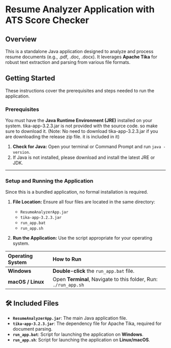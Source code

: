 # Resume Analyzer Application with ATS Score Checker

## Overview

This is a standalone Java application designed to analyze and process resume documents (e.g., .pdf, .doc, .docx). It leverages **Apache Tika** for robust text extraction and parsing from various file formats.

## Getting Started

These instructions cover the prerequisites and steps needed to run the application.

### Prerequisites

You must have the **Java Runtime Environment (JRE)** installed on your system.
tika-app-3.2.3.jar is not provided with the source code. so make sure to download it.
(Note: No need to download tika-app-3.2.3.jar if you are downloading the release zip file. it is included in it) 

1.  **Check for Java:** Open your terminal or Command Prompt and run `java -version`.
2.  If Java is not installed, please download and install the latest JRE or JDK.

---

### Setup and Running the Application

Since this is a bundled application, no formal installation is required.

1.  **File Location:** Ensure all four files are located in the same directory:
    * `ResumeAnalyzerApp.jar`
    * `tika-app-3.2.3.jar`
    * `run_app.bat`
    * `run_app.sh`

2.  **Run the Application:** Use the script appropriate for your operating system.

| Operating System | How to Run |
| :--- | :--- |
| **Windows** | **Double-click** the `run_app.bat` file. |
| **macOS / Linux** | Open **Terminal**, Navigate to this folder, Run: `./run_app.sh` |

## 🛠 Included Files

* **`ResumeAnalyzerApp.jar`**: The main Java application file.
* **`tika-app-3.2.3.jar`**: The dependency file for Apache Tika, required for document parsing.
* **`run_app.bat`**: Script for launching the application on **Windows**.
* **`run_app.sh`**: Script for launching the application on **Linux/macOS**.
